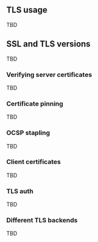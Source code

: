 ## TLS usage

TBD

## SSL and TLS versions

TBD

### Verifying server certificates

TBD

### Certificate pinning

TBD

### OCSP stapling

TBD

### Client certificates

TBD

### TLS auth

TBD

### Different TLS backends

TBD
